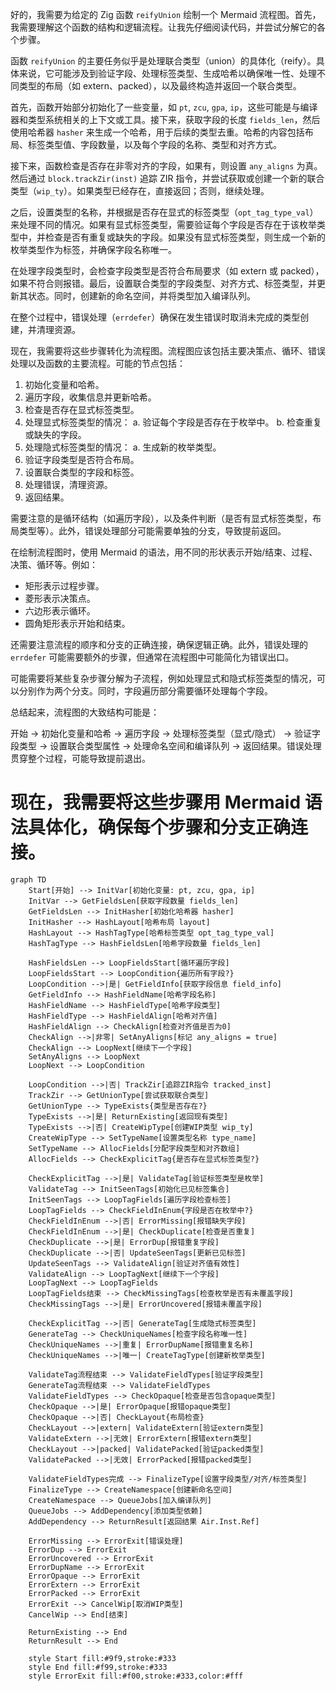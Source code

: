 好的，我需要为给定的 Zig 函数 `reifyUnion` 绘制一个 Mermaid 流程图。首先，我需要理解这个函数的结构和逻辑流程。让我先仔细阅读代码，并尝试分解它的各个步骤。

函数 `reifyUnion` 的主要任务似乎是处理联合类型（union）的具体化（reify）。具体来说，它可能涉及到验证字段、处理标签类型、生成哈希以确保唯一性、处理不同类型的布局（如 extern、packed），以及最终构造并返回一个联合类型。

首先，函数开始部分初始化了一些变量，如 `pt`, `zcu`, `gpa`, `ip`，这些可能是与编译器和类型系统相关的上下文或工具。接下来，获取字段的长度 `fields_len`，然后使用哈希器 `hasher` 来生成一个哈希，用于后续的类型去重。哈希的内容包括布局、标签类型值、字段数量，以及每个字段的名称、类型和对齐方式。

接下来，函数检查是否存在非零对齐的字段，如果有，则设置 `any_aligns` 为真。然后通过 `block.trackZir(inst)` 追踪 ZIR 指令，并尝试获取或创建一个新的联合类型（`wip_ty`）。如果类型已经存在，直接返回；否则，继续处理。

之后，设置类型的名称，并根据是否存在显式的标签类型（`opt_tag_type_val`）来处理不同的情况。如果有显式标签类型，需要验证每个字段是否存在于该枚举类型中，并检查是否有重复或缺失的字段。如果没有显式标签类型，则生成一个新的枚举类型作为标签，并确保字段名称唯一。

在处理字段类型时，会检查字段类型是否符合布局要求（如 extern 或 packed），如果不符合则报错。最后，设置联合类型的字段类型、对齐方式、标签类型，并更新其状态。同时，创建新的命名空间，并将类型加入编译队列。

在整个过程中，错误处理（`errdefer`）确保在发生错误时取消未完成的类型创建，并清理资源。

现在，我需要将这些步骤转化为流程图。流程图应该包括主要决策点、循环、错误处理以及函数的主要流程。可能的节点包括：

1. 初始化变量和哈希。
2. 遍历字段，收集信息并更新哈希。
3. 检查是否存在显式标签类型。
4. 处理显式标签类型的情况：
   a. 验证每个字段是否存在于枚举中。
   b. 检查重复或缺失的字段。
5. 处理隐式标签类型的情况：
   a. 生成新的枚举类型。
6. 验证字段类型是否符合布局。
7. 设置联合类型的字段和标签。
8. 处理错误，清理资源。
9. 返回结果。

需要注意的是循环结构（如遍历字段），以及条件判断（是否有显式标签类型，布局类型等）。此外，错误处理部分可能需要单独的分支，导致提前返回。

在绘制流程图时，使用 Mermaid 的语法，用不同的形状表示开始/结束、过程、决策、循环等。例如：

- 矩形表示过程步骤。
- 菱形表示决策点。
- 六边形表示循环。
- 圆角矩形表示开始和结束。

还需要注意流程的顺序和分支的正确连接，确保逻辑正确。此外，错误处理的 `errdefer` 可能需要额外的步骤，但通常在流程图中可能简化为错误出口。

可能需要将某些复杂步骤分解为子流程，例如处理显式和隐式标签类型的情况，可以分别作为两个分支。同时，字段遍历部分需要循环处理每个字段。

总结起来，流程图的大致结构可能是：

开始 → 初始化变量和哈希 → 遍历字段 → 处理标签类型（显式/隐式） → 验证字段类型 → 设置联合类型属性 → 处理命名空间和编译队列 → 返回结果。错误处理贯穿整个过程，可能导致提前退出。

现在，我需要将这些步骤用 Mermaid 语法具体化，确保每个步骤和分支正确连接。
================================================
```mermaid
graph TD
    Start[开始] --> InitVar[初始化变量: pt, zcu, gpa, ip]
    InitVar --> GetFieldsLen[获取字段数量 fields_len]
    GetFieldsLen --> InitHasher[初始化哈希器 hasher]
    InitHasher --> HashLayout[哈希布局 layout]
    HashLayout --> HashTagType[哈希标签类型 opt_tag_type_val]
    HashTagType --> HashFieldsLen[哈希字段数量 fields_len]

    HashFieldsLen --> LoopFieldsStart[循环遍历字段]
    LoopFieldsStart --> LoopCondition{遍历所有字段?}
    LoopCondition -->|是| GetFieldInfo[获取字段信息 field_info]
    GetFieldInfo --> HashFieldName[哈希字段名称]
    HashFieldName --> HashFieldType[哈希字段类型]
    HashFieldType --> HashFieldAlign[哈希对齐值]
    HashFieldAlign --> CheckAlign[检查对齐值是否为0]
    CheckAlign -->|非零| SetAnyAligns[标记 any_aligns = true]
    CheckAlign --> LoopNext[继续下一个字段]
    SetAnyAligns --> LoopNext
    LoopNext --> LoopCondition

    LoopCondition -->|否| TrackZir[追踪ZIR指令 tracked_inst]
    TrackZir --> GetUnionType[尝试获取联合类型]
    GetUnionType --> TypeExists{类型是否存在?}
    TypeExists -->|是| ReturnExisting[返回现有类型]
    TypeExists -->|否| CreateWipType[创建WIP类型 wip_ty]
    CreateWipType --> SetTypeName[设置类型名称 type_name]
    SetTypeName --> AllocFields[分配字段类型和对齐数组]
    AllocFields --> CheckExplicitTag{是否存在显式标签类型?}

    CheckExplicitTag -->|是| ValidateTag[验证标签类型是枚举]
    ValidateTag --> InitSeenTags[初始化已见标签集合]
    InitSeenTags --> LoopTagFields[遍历字段检查标签]
    LoopTagFields --> CheckFieldInEnum{字段是否在枚举中?}
    CheckFieldInEnum -->|否| ErrorMissing[报错缺失字段]
    CheckFieldInEnum -->|是| CheckDuplicate[检查是否重复]
    CheckDuplicate -->|是| ErrorDup[报错重复字段]
    CheckDuplicate -->|否| UpdateSeenTags[更新已见标签]
    UpdateSeenTags --> ValidateAlign[验证对齐值有效性]
    ValidateAlign --> LoopTagNext[继续下一个字段]
    LoopTagNext --> LoopTagFields
    LoopTagFields结束 --> CheckMissingTags[检查枚举是否有未覆盖字段]
    CheckMissingTags -->|是| ErrorUncovered[报错未覆盖字段]

    CheckExplicitTag -->|否| GenerateTag[生成隐式标签类型]
    GenerateTag --> CheckUniqueNames[检查字段名称唯一性]
    CheckUniqueNames -->|重复| ErrorDupName[报错重复名称]
    CheckUniqueNames -->|唯一| CreateTagType[创建新枚举类型]

    ValidateTag流程结束 --> ValidateFieldTypes[验证字段类型]
    GenerateTag流程结束 --> ValidateFieldTypes
    ValidateFieldTypes --> CheckOpaque[检查是否包含opaque类型]
    CheckOpaque -->|是| ErrorOpaque[报错opaque类型]
    CheckOpaque -->|否| CheckLayout{布局检查}
    CheckLayout -->|extern| ValidateExtern[验证extern类型]
    ValidateExtern -->|无效| ErrorExtern[报错extern类型]
    CheckLayout -->|packed| ValidatePacked[验证packed类型]
    ValidatePacked -->|无效| ErrorPacked[报错packed类型]

    ValidateFieldTypes完成 --> FinalizeType[设置字段类型/对齐/标签类型]
    FinalizeType --> CreateNamespace[创建新命名空间]
    CreateNamespace --> QueueJobs[加入编译队列]
    QueueJobs --> AddDependency[添加类型依赖]
    AddDependency --> ReturnResult[返回结果 Air.Inst.Ref]

    ErrorMissing --> ErrorExit[错误处理]
    ErrorDup --> ErrorExit
    ErrorUncovered --> ErrorExit
    ErrorDupName --> ErrorExit
    ErrorOpaque --> ErrorExit
    ErrorExtern --> ErrorExit
    ErrorPacked --> ErrorExit
    ErrorExit --> CancelWip[取消WIP类型]
    CancelWip --> End[结束]

    ReturnExisting --> End
    ReturnResult --> End

    style Start fill:#9f9,stroke:#333
    style End fill:#f99,stroke:#333
    style ErrorExit fill:#f00,stroke:#333,color:#fff
```